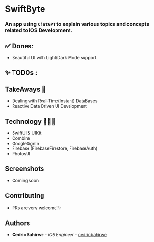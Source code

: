 # SwiftByte

### An app using `ChatGPT` to explain various topics and concepts related to iOS Development.
<!-- Download it on [AppStore](https://apps.apple.com/ke/app/dial-it/id1591756747). -->


## ✅ Dones:
* Beautiful UI with Light/Dark Mode support.

## ✨ TODOs :


## TakeAways 🚀

- Dealing with Real-Time(Instant) DataBases
- Reactive Data Driven UI Development

## Technology 🧑🏽‍💻 
- SwiftUI & UIKit
- Combine
- GoogleSignIn
- Firebase (FirebaseFirestore, FirebaseAuth)
- PhotosUI

## Screenshots

- Coming soon

## Contributing

- PRs are very welcome!✨

## Authors

* **Cedric Bahirwe** - *iOS Engineer* - [cedricbahirwe](https://github.com/cedricbahirwe)
